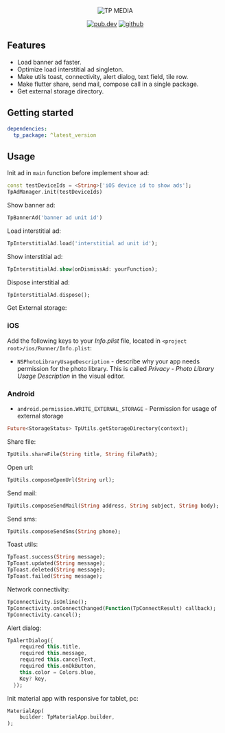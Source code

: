 <p align="center"><img src="https://play-lh.googleusercontent.com/EMJV8qRIQEaTEOEAdhreMmjyP2qmE5yX4KzxKfkutJdkzHrLb5aUTKl_IAO6KURcZxd0=w4494-h2528-rw" alt="TP MEDIA"></p>
<p align="center">
  <a href="https://pub.dev/packages/tp_package"><img src="https://img.shields.io/pub/v/tp_package.svg" alt="pub.dev"></a>
  <a href="https://github.com/thienphan1996/flutter_tp_package"><img src="https://img.shields.io/badge/platform-flutter-ff69b4.svg" alt="github"></a>
</p>

## Features
- Load banner ad faster.
- Optimize load interstitial ad singleton.
- Make utils toast, connectivity, alert dialog, text field, tile row.
- Make flutter share, send mail, compose call in a single package.
- Get external storage directory.

## Getting started

```yaml
dependencies:
  tp_package: ^latest_version
```

## Usage

Init ad in `main` function before implement show ad:

```dart
const testDeviceIds = <String>['iOS device id to show ads'];
TpAdManager.init(testDeviceIds)
```

Show banner ad:

```dart
TpBannerAd('banner ad unit id')
```

Load interstitial ad:

```dart
TpInterstitialAd.load('interstitial ad unit id');
```

Show interstitial ad:

```dart
TpInterstitialAd.show(onDismissAd: yourFunction);
```

Dispose interstitial ad:

```dart
TpInterstitialAd.dispose();
```

Get External storage:
### iOS

Add the following keys to your _Info.plist_ file, located in `<project root>/ios/Runner/Info.plist`:

* `NSPhotoLibraryUsageDescription` - describe why your app needs permission for the photo library. This is called _Privacy - Photo Library Usage Description_ in the visual editor.

### Android

* `android.permission.WRITE_EXTERNAL_STORAGE` - Permission for usage of external storage

```dart
Future<StorageStatus> TpUtils.getStorageDirectory(context);
```

Share file:
```dart
TpUtils.shareFile(String title, String filePath);
```

Open url:
```dart
TpUtils.composeOpenUrl(String url);
```

Send mail:
```dart
TpUtils.composeSendMail(String address, String subject, String body);
```

Send sms:
```dart
TpUtils.composeSendSms(String phone);
```

Toast utils:
```dart
TpToast.success(String message);
TpToast.updated(String message);
TpToast.deleted(String message);
TpToast.failed(String message);
```

Network connectivity:
```dart
TpConnectivity.isOnline();
TpConnectivity.onConnectChanged(Function(TpConnectResult) callback);
TpConnectivity.cancel();
```

Alert dialog:
```dart
TpAlertDialog({
    required this.title,
    required this.message,
    required this.cancelText,
    required this.onOkButton,
    this.color = Colors.blue,
    Key? key,
  });
```

Init material app with responsive for tablet, pc:

```dart
MaterialApp(
    builder: TpMaterialApp.builder,
);
```
